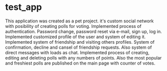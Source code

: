 # test_app
This application was created as a pet project. it's custom social network with posibility of creating polls for voting.
Implemented process of authentication. Password change, password reset via e-mail, sign up, log in.
Implemented customized profile of the user and system of editing it.
Implemented system of friendship and visiting others profiles. System of confirmation, decline and cansel of friendship requests. Also system of direct messages with loads as chat.
Implemented process of creating, editing and deleting polls with any numbers of points. Also the most popular and freshiest polls are published on the main page with counter of votes.
